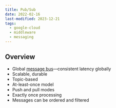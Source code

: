 ```yaml
---
title: Pub/Sub
date: 2022-02-16
last-modified: 2023-12-21
tags:
  - google-cloud
  - middleware
  - messaging
---
```


## Overview

- Global [message bus](notes/Message%20Buses.md)—consistent latency globally
- Scalable, durable
- Topic-based
- At-least-once model
- Push and pull modes
- Exactly once processing
- Messages can be ordered and filtered
